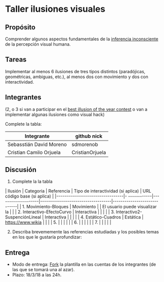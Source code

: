 # Taller ilusiones visuales

## Propósito

Comprender algunos aspectos fundamentales de la [inferencia inconsciente](https://github.com/VisualComputing/Cognitive) de la percepción visual humana.

## Tareas

Implementar al menos 6 ilusiones de tres tipos distintos (paradójicas, geométricas, ambiguas, etc.), al menos dos con movimiento y dos con interactividad.

## Integrantes
(2, o 3 si van a participar en el [best illusion of the year contest](illusionoftheyear.com) o van a implementar algunas ilusiones como visual hack)

Complete la tabla:

| 		Integrante 			| github nick     |
|---------------------------|-----------------|
| Sebasstián David Moreno   | sdmorenob       |
| Cristian Camilo Orjuela   | CristianOrjuela |

## Discusión

1. Complete la la tabla

| Ilusión 				           | Categoria    | Referencia         | Tipo de interactividad (si aplica) | URL código base (si aplica) |
|----------------------------------|- ------------|--------------------|------------------------------------|-----------------------------|
| 1. Movimiento-Bloques            | Movimiento   |                    | El usuario puede visualizar la     |                             | | 2. Interactivo-EfectoCurvo       | Interactiva  |                    |                                    |							  | 
| 3. Interactivo2-SuspenciónLineal | Interactiva  |          		   |                                    |                             |
| 4. Estático-Cuadros              | Estática     | https://www.wikia  |                                    |                             |
| 5.                               |              |            		   |                                    |                             |
| 6.                               |              |            		   |                                    |                             |
| 7.                               |              |                    |                                    |                             |

2. Describa brevememente las referencias estudiadas y los posibles temas en los que le gustaría profundizar:

## Entrega

* Modo de entrega: [Fork](https://help.github.com/articles/fork-a-repo/) la plantilla en las cuentas de los integrantes (de las que se tomará una al azar).
* Plazo: 18/3/18 a las 24h.
